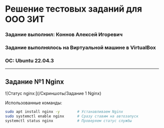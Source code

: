 # Решение тестовых заданий для ООО ЗИТ


### Задание выполнил: Коннов Алексей Игоревич
### Задание выполнялось на Виртуальной машине в VirtualBox
### ОС: Ubuntu 22.04.3

---

## Задание №1 Nginx

![Статус nginx:](/Скриншоты/Задание 1 Nginx)

Использованные команды:
```bash
sudo apt install nginx -y        # Устанавливаем Nginx
sudo systemctl enable nginx      # Сразу ставим на автозапуск
systemctl status nginx           # Проверяем статус службы
```
